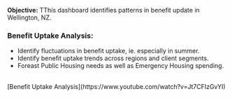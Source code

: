 **Objective:** TThis dashboard identifies patterns in benefit update in Wellington, NZ.

### Benefit Uptake Analysis:
- Identify fluctuations in benefit uptake, ie. especially in summer.
- Identify benefit uptake trends across regions and client segments.
- Foreast Public Housing needs as well as Emergency Housing spending.

<br>
[Benefit Uptake Analysis](https://www.youtube.com/watch?v=Jt7CFIzGvYI)
